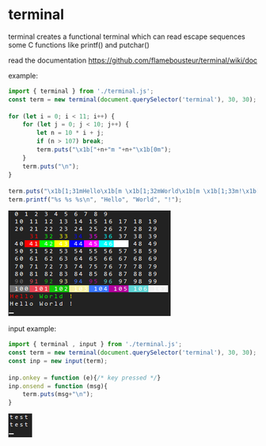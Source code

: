 # terminal
terminal creates a functional terminal which can read escape sequences
some C functions like printf() and putchar()

read the documentation https://github.com/flamebousteur/terminal/wiki/doc

example:
```js
import { terminal } from './terminal.js';
const term = new terminal(document.querySelector('terminal'), 30, 30);

for (let i = 0; i < 11; i++) {
	for (let j = 0; j < 10; j++) {
		let n = 10 * i + j;
		if (n > 107) break;
		term.puts("\x1b["+n+"m "+n+"\x1b[0m");
	}
	term.puts("\n");
}

term.puts("\x1b[1;31mHello\x1b[m \x1b[1;32mWorld\x1b[m \x1b[1;33m!\x1b[0m\n");
term.printf("%s %s %s\n", "Hello", "World", "!");
```

![](./capture1.png)


input example:
```js
import { terminal , input } from './terminal.js';
const term = new terminal(document.querySelector('terminal'), 30, 30);
const inp = new input(term);

inp.onkey = function (e){/* key pressed */}
inp.onsend = function (msg){
	term.puts(msg+"\n");
}
```

![](./capture2.png)